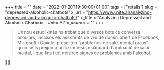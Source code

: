 +++
title = ""
date = "2022-01-20T19:30:00+01:00"
tags = ["retalls"]
slug = "depressed-alcoholic-chatbots"
x_url = "https://www.unite.ai/analyzing-depressed-and-alcoholic-chatbots/"
x_title = "Analyzing Depressed and Alcoholic Chatbots - Unite.AI"
x_source = ""
+++


> Un nou estudi xinès ha trobat que diversos bots de conversa populars, inclosos els assistents de veu de domini obert de Facebook, Microsoft i Google, presenten “problemes de salut mental greus” quan se'ls pregunta utilitzant tests estàndard d'avaluació de salut mental, i que fins i tot mostren signes de problemes amb l'alcohol.

🤖🍷
